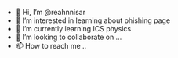 - 👋 Hi, I’m @reahnnisar
- 👀 I’m interested in learning about phishing page 
- 🌱 I’m currently learning ICS physics
- 💞️ I’m looking to collaborate on ...
- 📫 How to reach me ..

<!---
reahnnisar/reahnnisar is a ✨ special ✨ repository because its `README.md` (this file) appears on your GitHub profile.
You can click the Preview link to take a look at your changes.
--->
